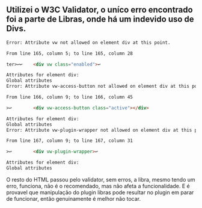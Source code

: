 ## Utilizei o W3C Validator, o uníco erro encontrado foi a parte de Libras, onde há um indevido uso de Divs.


```html
Error: Attribute vw not allowed on element div at this point.

From line 165, column 5; to line 165, column 28

ter>↩↩    <div vw class="enabled">↩     

Attributes for element div:
Global attributes
Error: Attribute vw-access-button not allowed on element div at this point.

From line 166, column 9; to line 166, column 45

>↩        <div vw-access-button class="active"></div>

Attributes for element div:
Global attributes
Error: Attribute vw-plugin-wrapper not allowed on element div at this point.

From line 167, column 9; to line 167, column 31

>↩        <div vw-plugin-wrapper>↩     

Attributes for element div:
Global attributes
```

O resto do HTML passou pelo validator, sem erros, a libra, mesmo tendo um erro, funciona, não é o recomendado, mas não afeta a funcionalidade. E é provavel que manipulação do plugin libras pode resultar no plugin em parar de funcionar, então genuinamente é melhor não tocar.